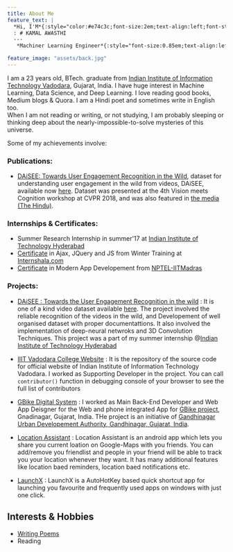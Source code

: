 ```yaml
---
title: About Me
feature_text: |
  *Hi, I'M*{:style="color:#e74c3c;font-size:2em;text-align:left;font-style:normal;font-weight:normal;"}
  : # KAMAL AWASTHI
  ---
   *Machiner Learning Engineer*{:style="font-size:0.85em;text-align:left;font-style:normal;font-weight:normal;"} *&*{:style="color:white;text-align:left;font-style:normal;font-weight:normal;font-size:0.85em;"} *Deep Learning*{:style="font-size:0.85em;text-align:left;font-style:normal;font-weight:normal;"} *enthusiast*{:style="color:white;text-align:left;font-style:normal;font-weight:normal;font-size:0.85em;"}&nbsp;&nbsp;&nbsp;&nbsp;&nbsp;&nbsp;&nbsp;&nbsp;&nbsp;&nbsp;&nbsp;&nbsp;&nbsp;&nbsp;&nbsp;&nbsp;&nbsp;&nbsp;&nbsp;&nbsp;&nbsp;&nbsp;&nbsp;&nbsp;&nbsp;&nbsp;&nbsp;&nbsp;&nbsp;&nbsp;&nbsp;&nbsp;&nbsp;&nbsp;&nbsp;&nbsp;&nbsp;&nbsp;&nbsp;&nbsp;&nbsp;&nbsp;&nbsp;&nbsp;&nbsp;&nbsp;&nbsp;&nbsp;&nbsp;&nbsp;&nbsp;&nbsp;&nbsp;&nbsp;&nbsp;&nbsp;&nbsp;&nbsp;&nbsp;&nbsp;&nbsp;&nbsp;&nbsp;&nbsp;&nbsp;&nbsp;&nbsp;&nbsp;&nbsp;&nbsp;&nbsp;&nbsp;

feature_image: "assets/back.jpg"
---
```


I am a 23 years old, BTech. graduate from [Indian Institute of Information Technology Vadodara](http://www.iiitvadodara.ac.in/), Gujarat, India. I have huge interest in Machine Learning, Data Science, and Deep Learning. I love reading good books, Medium blogs & Quora. I am a Hindi poet and sometimes write in English too. <br>
When I am not reading or writing, or not studying, I am probably sleeping or thinking deep about the nearly-impossible-to-solve mysteries of this universe.



<!-- ## Internships and Projects -->

Some of my achievements involve:

### Publications:

- [DAiSEE: Towards User Engagement Recognition in the Wild](https://www.visionmeetscognition.org/fpic2018/papers/12%20DAiSEE%20-%20Towards%20User%20Engagement%20Recognition%20in%20the%20Wild.pdf), dataset for understanding user engagement in the wild from videos, DAiSEE, available now [here](https://iith.ac.in/~daisee-dataset/). Dataset was presented at the 4th Vision meets Cognition workshop at CVPR 2018, and was also featured in [the media (The Hindu)](https://www.thehindu.com/sci-tech/science/iit-hyderabad-dataset-to-understand-online-user-engagement/article24180468.ece).

### Internships & Certificates:

- Summer Research Internship in summer'17 at [Indian Institute of Technology Hyderabad](https://cse.iith.ac.in/?q=internship)
- [Certificate](https://drive.google.com/file/d/0Byv4kuHK64W5eUtPZTFRYWxsSWs/view?usp=sharing) in Ajax, JQuery and JS from Winter Training at [Internshala.com](https://trainings.internshala.com/ajax-jquery-js)
- [Certificate](http://nptel.ac.in/noc/E_Certificate/noc17-cs06/NPTEL17CS0626120086AN.pdf) in Modern App Developement from [NPTEL-IITMadras](https://onlinecourses.nptel.ac.in/noc17_cs06/course)

### Projects:

- [DAiSEE : Towards the User Engagement Recognition in the wild](#)
: It is one of a kind video dataset available [here](https://iith.ac.in/~daisee-dataset/). The project involved the reliable recognition of the videos in the wild, and Developement of well organised dataset with proper documentattions. It also involved the implementation of deep-neural netwroks and 3D Convolution Techniques. This project was a part of my summer internship @[Indian Institute of Technology Hyderabad](https://cse.iith.ac.in/?q=internship)

- [IIIT Vadodara College Website](http://www.iiitvadodara.ac.in/)
: It is the repository of the source code for official website of Indian Institute of Information Technology Vadodara. I worked as Supporting Developer in the project. You can call `contributor()` function in debugging console of your browser to see the full list of contributors

- [GBike Digital System](http://www.guda.gujarat.gov.in/download/Revised%20DP/cycle%20web.jpg)
: I worked as Main Back-End Developer and Web App Deisgner for the Web and phone integrated App for [GBike project](http://www.guda.gujarat.gov.in/download/Revised%20DP/cycle%20web.jpg), Gnadinagar, Gujarat, India. THe project is an initiative of [Gandhinagar Urban Developement Authority, Gandhinagar, Gujarat, India](http://www.guda.gujarat.gov.in/).

- [Location Assistant](https://github.com/KamalAwasthi/Location_Assistance)
: Location Assistant is an android app which lets you share you current loation on Google-Maps with you friends. You can add/remove you friendlist and people in your friend will be able to track you your location whenever they want. It has many additional features like location baed reminders, location baed notifications etc.

- [LaunchX](https://github.com/KamalAwasthi/Launchx)
: LaunchX is a AutoHotKey based quick shortcut app for launching you favourite and frequently used apps on windows with just one click.

## Interests & Hobbies

- [Writing Poems](https://allpoetry.com/Kamal_Awasthi)
- Reading
